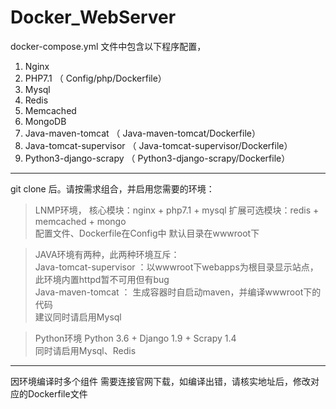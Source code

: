 # Docker_WebServer
docker-compose.yml 文件中包含以下程序配置，  

1.  Nginx   
1.  PHP7.1 （ Config/php/Dockerfile）
1.  Mysql    
1.  Redis   
1.  Memcached   
1.  MongoDB   
1.  Java-maven-tomcat   （ Java-maven-tomcat/Dockerfile）
1.  Java-tomcat-supervisor   （ Java-tomcat-supervisor/Dockerfile）
1.  Python3-django-scrapy   （ Python3-django-scrapy/Dockerfile）

---  
git clone 后。请按需求组合，并启用您需要的环境：    

> LNMP环境，
> 核心模块：nginx + php7.1 + mysql
> 扩展可选模块：redis + memcached + mongo  
> 配置文件、Dockerfile在Config中
> 默认目录在wwwroot下

> JAVA环境有两种，此两种环境互斥：   
> Java-tomcat-supervisor ：以wwwroot下webapps为根目录显示站点，此环境内置httpd暂不可用但有bug  
> Java-maven-tomcat ： 生成容器时自启动maven，并编译wwwroot下的代码  
> 建议同时请启用Mysql

> Python环境
> Python 3.6 + Django 1.9 + Scrapy 1.4   
> 同时请启用Mysql、Redis
---  

因环境编译时多个组件 需要连接官网下载，如编译出错，请核实地址后，修改对应的Dockerfile文件
